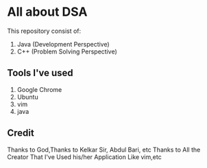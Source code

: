 # All about DSA
This repository consist of:
1) Java (Development Perspective)
2) C++ (Problem Solving Perspective)

## Tools I've used
1) Google Chrome
2) Ubuntu
3) vim
4) java

## Credit
Thanks to God,Thanks to Kelkar Sir, Abdul Bari, etc Thanks to All the Creator That I've Used his/her Application Like vim,etc
